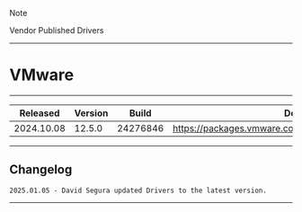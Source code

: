 > [!NOTE]
> Vendor Published Drivers

---

# VMware

---

| Released | Version | Build | Download |
|--|--|--|--|
| 2024.10.08 | 12.5.0 | 24276846 | https://packages.vmware.com/tools/releases/12.5.0/windows/ |

---

## Changelog
```
2025.01.05 - David Segura updated Drivers to the latest version.
```

---